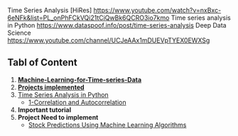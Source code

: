 Time Series Analysis [HiRes] 
https://www.youtube.com/watch?v=nxBxc-6eNFk&list=PL_onPhFCkVQi21tCiQwBk6QCRO3io7kmo
Time series analysis in Python
https://www.dataspoof.info/post/time-series-analysis
Deep Data Science
https://www.youtube.com/channel/UCJeAAx1mDUEVpTYEX0EWXSg

## Tabl of Content
1. [**Machine-Learning-for-Time-series-Data**](https://github.com/hussain0048/Time-Series-Analysis-in-Python/tree/master/Machine-Learning-for-Time-series-Data)
2. [**Projects implemented**](https://github.com/hussain0048/Time-Series-Analysis-in-Python/tree/master/Projects)
3. [Time Series Analysis in Python](https://github.com/hussain0048/Time-Series-Analysis-in-Python/tree/master/Time%20Series%20Analysis%20in%20Python)
   * [1-Correlation and Autocorrelation](https://github.com/hussain0048/Time-Series-Analysis-in-Python/tree/master/Time%20Series%20Analysis%20in%20Python/1-Correlation%20and%20Autocorrelation)
4. **Important tutorial** 
5. **Project Need to implement**
   * [Stock Predictions Using Machine Learning Algorithms](https://morioh.com/p/e0ddf3b0e50f?f=5c21fb01c16e2556b555ab32&fbclid=IwAR2G-N-rE7sDi-KgnVdC3aGTPsLqrjepQJJgiHDpeiPYV2h2dvpt_xgL__w)


